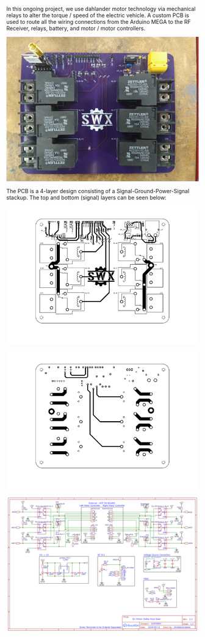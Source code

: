 In this ongoing project, we use dahlander motor technology via mechanical relays to alter the torque / speed of the electric vehicle. A custom PCB is used to route all the wiring connections from the Arduino MEGA to the RF Receiver, relays, battery, and motor / motor controllers.

<p align="center">
  <img src="PCB/CircuitBoard.jpg" alt="What is this">
</p>

The PCB is a 4-layer design consisting of a Signal-Ground-Power-Signal stackup. The top and bottom (signal) layers can be seen below:

<p align="center">
  <img src="PCB/PCB_TOP.png" alt="What is this">
</p>

<p align="center">
  <img src="PCB/PCB_BOTTOM.png" alt="What is this">
</p>

<p align="center">
  <img src="PCB/Wire Schematic.png" alt="What is this">
</p>
